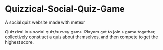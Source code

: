 # Quizzical-Social-Quiz-Game
A social quiz website made with meteor

Quizzical is a social quiz/survey game. Players get to join a game together, collectively construct a quiz about themselves, and then compete to get the highest score.
